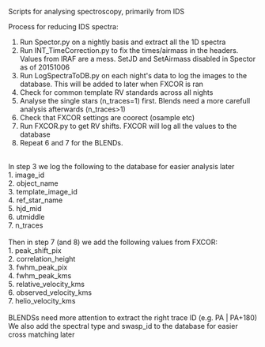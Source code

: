 Scripts for analysing spectroscopy, primarily from IDS

Process for reducing IDS spectra: <br/>
1. Run Spector.py on a nightly basis and extract all the 1D spectra <br/>
2. Run INT_TimeCorrection.py to fix the times/airmass in the headers. Values from IRAF are a mess. SetJD and SetAirmass disabled in Spector as of 20151006 <br/>
3. Run LogSpectraToDB.py on each night's data to log the images to the database. This will be added to later when FXCOR is ran <br/>
4. Check for common template RV standards across all nights <br/>
5. Analyse the single stars (n_traces=1) first. Blends need a more carefull analysis afterwards (n_traces>1) <br/>
6. Check that FXCOR settings are coorect (osample etc)
7. Run FXCOR.py to get RV shifts. FXCOR will log all the values to the database <br/>
8. Repeat 6 and 7 for the BLENDs.  <br/>
<br/>
In step 3 we log the following to the database for easier analysis later <br/>
	1. image_id <br/>
	2. object_name <br/>
	3. template_image_id <br/>
	4. ref_star_name <br/>
	5. hjd_mid <br/>
	6. utmiddle <br/>
	7. n_traces <br/>	
<br/>
Then in step 7 (and 8) we add the following values from FXCOR: <br/>
	1. peak_shift_pix <br/>
	2. correlation_height <br/>   
	3. fwhm_peak_pix <br/>
	4. fwhm_peak_kms  <br/>       
	5. relative_velocity_kms  <br/>
	6. observed_velocity_kms  <br/>
	7. helio_velocity_kms  <br/>  
<br/>
BLENDSs need more attention to extract the right trace ID (e.g. PA | PA+180) <br/>
We also  add the spectral type and swasp_id to the database for easier cross matching later <br/>